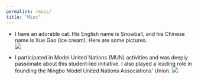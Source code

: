```yaml
---
permalink: /misc/
title: "Misc"
---
```



- I have an adorable cat. His English name is Snowball, and his Chinese name is Xue Gao (ice cream). Here are some pictures.  
  ![](/images/cat.png)

- I participated in Model United Nations (MUN) activities and was deeply passionate about this student-led initiative. I also played a leading role in founding the Ningbo Model United Nations Associations' Union.
  ![](/images/mun.png)

